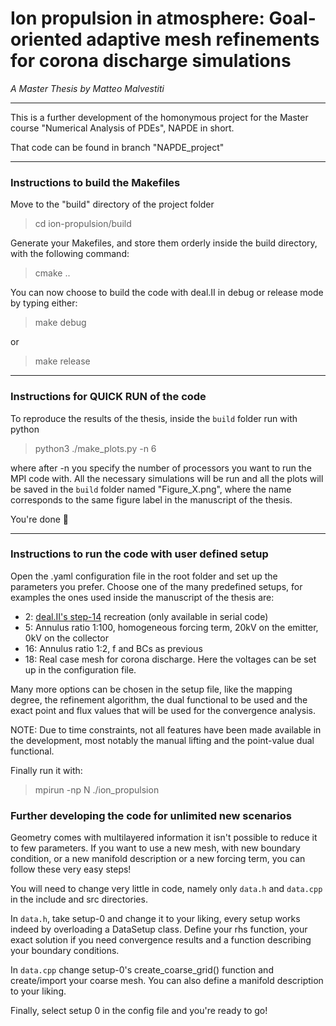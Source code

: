 # Ion propulsion in atmosphere: Goal-oriented adaptive mesh refinements for corona discharge simulations

*A Master Thesis by Matteo Malvestiti*

---
This is a further development of the homonymous project for the Master course "Numerical Analysis of PDEs", NAPDE in short.

That code can be found in branch "NAPDE_project"

---

### Instructions to build the Makefiles

Move to the "build" directory of the project folder
> cd ion-propulsion/build

Generate your Makefiles, and store them orderly inside the build directory, with the following command:
> cmake ..

You can now choose to build the code with deal.II in debug or release mode by typing either:
> make debug

or

> make release

---
### Instructions for QUICK RUN of the code
To reproduce the results of the thesis, inside the `build` folder run with python 
> python3 ./make_plots.py -n 6

where after -n you specify the number of processors you want to run the MPI code with.
All the necessary simulations will be run and all the plots will be saved in the `build` folder named "Figure_X.png", 
where the name corresponds to the same figure label in the manuscript of the thesis.

You're done 🎉

---

### Instructions to run the code with user defined setup

Open the .yaml configuration file in the root folder and set up the parameters you prefer.
Choose one of the many predefined setups, for examples the ones used inside the manuscript of the thesis are:
- 2: [deal.II's step-14](https://www.dealii.org/current/doxygen/deal.II/step_14.html) recreation (only available in serial code)
- 5: Annulus ratio 1:100, homogeneous forcing term, 20kV on the emitter, 0kV on the collector
- 16: Annulus ratio 1:2, f and BCs as previous
- 18: Real case mesh for corona discharge. Here the voltages can be set up in the configuration file.

Many more options can be chosen in the setup file, like the mapping degree, the refinement algorithm, the dual functional 
to be used and the exact point and flux values that will be used for the convergence analysis.

NOTE: Due to time constraints, not all features have been made available in the development, most notably the manual lifting and the point-value dual functional.

Finally run it with:
> mpirun -np N ./ion_propulsion

### Further developing the code for unlimited new scenarios 

Geometry comes with multilayered information it isn't possible to reduce it to few parameters.
If you want to use a new mesh, with new boundary condition, or a new manifold description or a new forcing term, you can follow these very easy steps!

You will need to change very little in code, namely only `data.h` and `data.cpp` in the include and src directories.

In `data.h`, take setup-0 and change it to your liking, every setup works indeed by overloading a DataSetup class.
Define your rhs function, your exact solution if you need convergence results and a function describing your boundary conditions.

In `data.cpp` change setup-0's create_coarse_grid() function and create/import your coarse mesh. You can also define a manifold description to your liking.

Finally, select setup 0 in the config file and you're ready to go!
